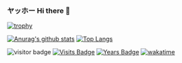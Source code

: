 ### ヤッホー Hi there 👋  
[![trophy](https://github-profile-trophy.vercel.app/?username=waigoma&theme=darkhub&show_icons=true)](https://github.com/ryo-ma/github-profile-trophy)  
  
[![Anurag's github stats](https://github-readme-stats.vercel.app/api?username=waigoma&count_private=true&theme=react)](https://github.com/anuraghazra/github-readme-stats)
[![Top Langs](https://github-readme-stats.vercel.app/api/top-langs/?username=waigoma&count_private=true&layout=compact&theme=react&langs_count=8&hide=makefile,batchfile,HLSL,Mathematica)](https://github.com/anuraghazra/github-readme-stats)  

![visitor badge](https://visitor-badge.glitch.me/badge?page_id=waigoma.waigoma)
[![Visits Badge](https://badges.pufler.dev/visits/waigoma/waigoma)](https://badges.pufler.dev)
[![Years Badge](https://badges.pufler.dev/years/waigoma)](https://badges.pufler.dev)
[![wakatime](https://wakatime.com/badge/user/4689e803-5086-4694-b8e5-e22e67d29f6e.svg)](https://wakatime.com/@4689e803-5086-4694-b8e5-e22e67d29f6e)
<!-- ![Visitor Count](https://profile-counter.glitch.me/{waigoma}/count.svg) -->

<!--
**waigoma/waigoma** is a ✨ _special_ ✨ repository because its `README.md` (this file) appears on your GitHub profile.

Here are some ideas to get you started:

- 🔭 I’m currently working on ...
- 🌱 I’m currently learning ...
- 👯 I’m looking to collaborate on ...
- 🤔 I’m looking for help with ...
- 💬 Ask me about ...
- 📫 How to reach me: ...
- 😄 Pronouns: ...
- ⚡ Fun fact: ...
-->
